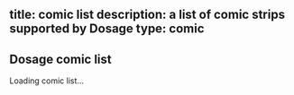 title: comic list
description: a list of comic strips supported by Dosage
type: comic
---
Dosage comic list
------------------

<div id="comics">
Loading comic list...
</div>
